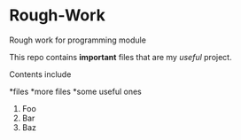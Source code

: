 # Rough-Work
Rough work for programming module

This repo contains  **important** files that are my _useful_ project.

Contents include

*files
*more files
*some useful ones

1. Foo
2. Bar
3. Baz 

